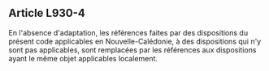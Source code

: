 Article L930-4
----
En l'absence d'adaptation, les références faites par des dispositions du présent
code applicables en Nouvelle-Calédonie, à des dispositions qui n'y sont pas
applicables, sont remplacées par les références aux dispositions ayant le même
objet applicables localement.

